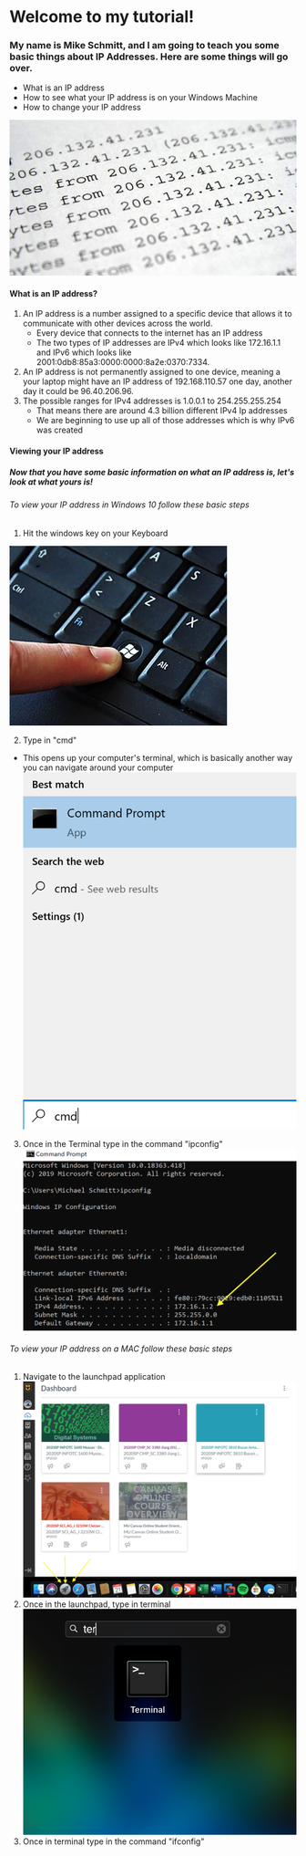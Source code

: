 #               Welcome to my tutorial!

### My name is Mike Schmitt, and I am going to teach you some basic things about IP Addresses. Here are some things will go over.


* What is an IP address
* How to see what your IP address is on your Windows Machine
* How to change your IP address
 
![alt text](ip-address-1.jpeg "IP")
#### What is an IP address?
1. An IP address is a number assigned to a specific device that allows it to communicate with other devices across the world.
   * Every device that connects to the internet has an IP address
   * The two types of IP addresses are IPv4 which looks like 172.16.1.1 and IPv6 which looks like 2001:0db8:85a3:0000:0000:8a2e:0370:7334.
2. An IP address is not permanently assigned to one device, meaning a your laptop might have an IP address of 192.168.110.57 one day, another day it could be 96.40.206.96.
3. The possible ranges for IPv4 addresses is 1.0.0.1 to 254.255.255.254
   * That means there are around 4.3 billion different IPv4 Ip addresses
   * We are beginning to use up all of those addresses which is why IPv6 was created
  
#### Viewing your IP address
##### Now that you have some basic information on what an IP address is, let's look at what yours is!
###### To view your IP address in Windows 10 follow these basic steps
1. Hit the windows key on your Keyboard

  ![alt text](windows-key.jpg "key")
  
2. Type in "cmd"
  * This opens up your computer's terminal, which is basically another way you can navigate around your computer
  ![alt text](cmd.png "Cmd")
3. Once in the Terminal type in the command "ipconfig"
  ![alt text](ip.png "ip")
###### To view your IP address on a MAC follow these basic steps
1. Navigate to the launchpad application
   ![alt text](Launchpad.png "Launch")
2. Once in the launchpad, type in terminal
   ![alt text](Terminal.png "Terminal")
3. Once in terminal type in the command "ifconfig"





